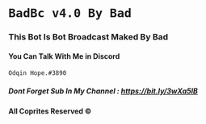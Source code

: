 # `BadBc v4.0 By Bad`

### This Bot Is Bot Broadcast Maked By Bad

#### You Can Talk With Me in Discord 

 `Odqin Hope.#3890`

##### Dont Forget Sub In My Channel : https://bit.ly/3wXa5lB



**All Coprites Reserved ©️**
